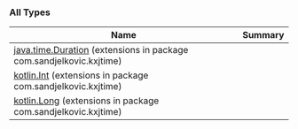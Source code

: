 

### All Types

| Name | Summary |
|---|---|
| [java.time.Duration](../com.sandjelkovic.kxjtime/java.time.-duration/index.md) (extensions in package com.sandjelkovic.kxjtime) |  |
| [kotlin.Int](../com.sandjelkovic.kxjtime/kotlin.-int/index.md) (extensions in package com.sandjelkovic.kxjtime) |  |
| [kotlin.Long](../com.sandjelkovic.kxjtime/kotlin.-long/index.md) (extensions in package com.sandjelkovic.kxjtime) |  |
